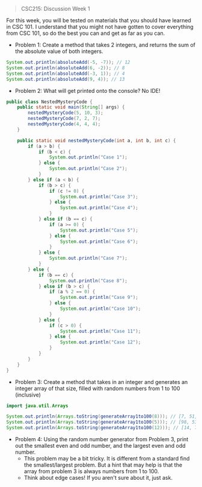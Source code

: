 <style> h1 { display: none; } </style>

> CSC215: Discussion Week 1

For this week, you will be tested on materials that you should have learned in CSC 101. I understand that you might not have gotten to cover everything from CSC 101, so do the best you can and get as far as you can.

- Problem 1: Create a method that takes 2 integers, and returns the sum of the absolute value of both integers.
```java
System.out.println(absoluteAdd(-5, -7)); // 12
System.out.println(absoluteAdd(6, -2)); // 8
System.out.println(absoluteAdd(-3, 1)); // 4
System.out.println(absoluteAdd(9, 4)); // 13
```
- Problem 2: What will get printed onto the console? No IDE!
```java
public class NestedMysteryCode {
    public static void main(String[] args) {
        nestedMysteryCode(5, 10, 3);
        nestedMysteryCode(7, 2, 7);
        nestedMysteryCode(4, 4, 4);
    }

    public static void nestedMysteryCode(int a, int b, int c) {
        if (a > b) {
            if (b < c) {
                System.out.println("Case 1");
            } else {
                System.out.println("Case 2");
            }
        } else if (a < b) {
            if (b > c) {
                if (c != 0) {
                    System.out.println("Case 3");
                } else {
                    System.out.println("Case 4");
                }
            } else if (b == c) {
                if (a >= 0) {
                    System.out.println("Case 5");
                } else {
                    System.out.println("Case 6");
                }
            } else {
                System.out.println("Case 7");
            }
        } else {
            if (b == c) {
                System.out.println("Case 8");
            } else if (b > c) {
                if (a % 2 == 0) {
                    System.out.println("Case 9");
                } else {
                    System.out.println("Case 10");
                }
            } else {
                if (c > 0) {
                    System.out.println("Case 11");
                } else {
                    System.out.println("Case 12");
                }
            }
        }
    }
}
```
- Problem 3: Create a method that takes in an integer and generates an integer array of that size, filled with random numbers from 1 to 100 (inclusive)
```java
import java.util.Arrays
```
```java
System.out.println(Arrays.toString(generateArray1to100(8))); // [7, 51, 34, 35, 56, 5, 60, 31]
System.out.println(Arrays.toString(generateArray1to100(5))); // [98, 53, 9, 80, 85]
System.out.println(Arrays.toString(generateArray1to100(12))); // [14, 76, 92, 33, 19, 93, 59, 26, 35, 14, 87, 1]
```
- Problem 4: Using the random number generator from Problem 3, print out the smallest even and odd number, and the largest even and odd number.
    - This problem may be a bit tricky. It is different from a standard find the smallest/largest problem. But a hint that may help is that the array from problem 3 is always numbers from 1 to 100.
    - Think about edge cases! If you aren't sure about it, just ask.